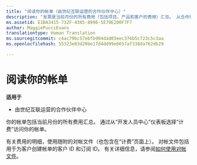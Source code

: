 ```yaml
---
title: "阅读你的帐单（由世纪互联运营的合作伙伴中心）"
description: "发票是当前月份的所有费用（包括项目、产品和客户的费用）汇总。 从合作伙伴中心门户仪表板访问你的发票。"
ms.assetid: E1BA3415-732F-4385-8996-5E79E200F7F7
author: MaggiePucciEvans
translationtype: Human Translation
ms.sourcegitcommit: c4ac79bc57ebfb904dad03eec376b5c723c5c3aa
ms.openlocfilehash: 55323e03d20be17d4dd99e6657af338da762db29

---
```



# 阅读你的帐单

**适用于**

-   由世纪互联运营的合作伙伴中心


你的帐单包括当前月份的所有费用汇总。 通过从“开发人员中心”仪表板选择“计费”访问你的帐单。

有关费用的明细，使用随附的对帐文件（也包含在“计费”页面上）。 对帐文件包括用于为客户创建帐单的客户 ID 和订阅 ID。 有关详细信息，请参阅[如何使用对帐文件](use-the-reconciliation-files.md)。


 

 

 







<!--HONumber=Oct16_HO1-->


